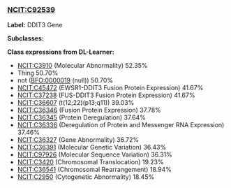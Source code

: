 
### [NCIT:C92539](http://purl.obolibrary.org/obo/NCIT_C92539)
**Label:** DDIT3 Gene

**Subclasses:** 

**Class expressions from DL-Learner:**

- [NCIT:C3910](http://purl.obolibrary.org/obo/NCIT_C3910) (Molecular Abnormality) 52.35%
- Thing 50.70%
- not ([BFO:0000019](http://purl.obolibrary.org/obo/BFO_0000019) (null)) 50.70%
- [NCIT:C45472](http://purl.obolibrary.org/obo/NCIT_C45472) (EWSR1-DDIT3 Fusion Protein Expression) 41.67%
- [NCIT:C37238](http://purl.obolibrary.org/obo/NCIT_C37238) (FUS-DDIT3 Fusion Protein Expression) 41.67%
- [NCIT:C36607](http://purl.obolibrary.org/obo/NCIT_C36607) (t(12;22)(p13;q11)) 39.03%
- [NCIT:C36346](http://purl.obolibrary.org/obo/NCIT_C36346) (Fusion Protein Expression) 37.78%
- [NCIT:C36345](http://purl.obolibrary.org/obo/NCIT_C36345) (Protein Deregulation) 37.64%
- [NCIT:C36336](http://purl.obolibrary.org/obo/NCIT_C36336) (Deregulation of Protein and Messenger RNA Expression) 37.46%
- [NCIT:C36327](http://purl.obolibrary.org/obo/NCIT_C36327) (Gene Abnormality) 36.72%
- [NCIT:C36391](http://purl.obolibrary.org/obo/NCIT_C36391) (Molecular Genetic Variation) 36.43%
- [NCIT:C97926](http://purl.obolibrary.org/obo/NCIT_C97926) (Molecular Sequence Variation) 36.31%
- [NCIT:C3420](http://purl.obolibrary.org/obo/NCIT_C3420) (Chromosomal Translocation) 19.23%
- [NCIT:C36541](http://purl.obolibrary.org/obo/NCIT_C36541) (Chromosomal Rearrangement) 18.94%
- [NCIT:C2950](http://purl.obolibrary.org/obo/NCIT_C2950) (Cytogenetic Abnormality) 18.45%


